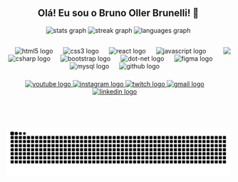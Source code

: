 <h2 align="center">Olá! Eu sou o Bruno Oller Brunelli! 👋</h2>

<div align="center">
  <img src="https://github-readme-stats.vercel.app/api?username=BrunoOller&hide_title=false&hide_rank=false&show_icons=true&include_all_commits=true&count_private=true&disable_animations=false&theme=github_dark&locale=en&hide_border=false&custom_title=Github%20Stats" height="120" alt="stats graph"  />
  <img src="https://streak-stats.demolab.com?user=BrunoOller&locale=en&mode=daily&theme=github_dark&hide_border=false&border_radius=5" height="120" alt="streak graph"  />
  <img src="https://github-readme-stats.vercel.app/api/top-langs?username=BrunoOller&locale=en&hide_title=false&layout=compact&card_width=320&langs_count=10&theme=github_dark&hide_border=false" height="120" alt="languages graph"  />
</div>

<h2></h2>

###

<img align="right" height="150" src="https://cdn.discordapp.com/attachments/1339666452424163429/1339669799277432862/bif.gif?ex=67fab5ba&is=67f9643a&hm=78e2725372ad06055069bca3a2ab2c7f194e09d13966af25e11d72a2576867cc&"  />

###

<div align="center">
  <img src="https://cdn.jsdelivr.net/gh/devicons/devicon/icons/html5/html5-original.svg" height="30" alt="html5 logo"  />
  <img width="15" />
  <img src="https://cdn.jsdelivr.net/gh/devicons/devicon/icons/css3/css3-original.svg" height="30" alt="css3 logo"  />
  <img width="15" />
  <img src="https://cdn.jsdelivr.net/gh/devicons/devicon/icons/react/react-original.svg" height="30" alt="react logo"  />
  <img width="15" />
  <img src="https://cdn.simpleicons.org/javascript/F7DF1E" height="30" alt="javascript logo"  />
  <img width="15" />
  <img src="https://cdn.jsdelivr.net/gh/devicons/devicon/icons/csharp/csharp-original.svg" height="30" alt="csharp logo"  />
  <img width="15" />
  <img src="https://cdn.jsdelivr.net/gh/devicons/devicon/icons/bootstrap/bootstrap-original.svg" height="30" alt="bootstrap logo"  />
  <img width="15" />
  <img src="https://cdn.simpleicons.org/dotnet/512BD4" height="30" alt="dot-net logo"  />
  <img width="15" />
  <img src="https://skillicons.dev/icons?i=figma" height="30" alt="figma logo"  />
  <img width="15" />
  <img src="https://skillicons.dev/icons?i=mysql" height="30" alt="mysql logo"  />
  <img width="15" />
  <img src="https://skillicons.dev/icons?i=github" height="30" alt="github logo"  />
</div>

###

<div align="center">
  <a href="https://www.youtube.com/@brtrust" target="_blank">
    <img src="https://img.shields.io/static/v1?message=YoutubeGaming&logo=youtube&label=&color=FF0000&logoColor=white&labelColor=&style=for-the-badge" height="30" alt="youtube logo"  />
  </a>
  <a href="https://www.instagram.com/brunoobrunelli/" target="_blank">
    <img src="https://img.shields.io/static/v1?message=Instagram&logo=instagram&label=&color=ff405f&logoColor=white&labelColor=&style=for-the-badge" height="30" alt="instagram logo"  />
  </a>
  <a href="https://www.twitch.tv/brtrust" target="_blank">
    <img src="https://img.shields.io/static/v1?message=Twitch&logo=twitch&label=&color=9146FF&logoColor=white&labelColor=&style=for-the-badge" height="30" alt="twitch logo"  />
  </a>
  <a href="mailto:brunobrunelli4@gmail.com" target="_blank">
    <img src="https://img.shields.io/static/v1?message=Gmail&logo=gmail&label=&color=f30000&logoColor=white&labelColor=&style=for-the-badge" height="30" alt="gmail logo"  />
  </a>
  <a href="https://www.linkedin.com/in/brunoobrunelli/" target="_blank">
    <img src="https://img.shields.io/static/v1?message=LinkedIn&logo=linkedin&label=&color=0077f5&logoColor=white&labelColor=&style=for-the-badge" height="30" alt="linkedin logo"  />
  </a>
</div>


###

<br clear="both">

<h2></h2>

<img src="https://raw.githubusercontent.com/BrunoOller/BrunoOller/output/snake.svg" alt="Snake animation" />

###

<h2></h2>


###

